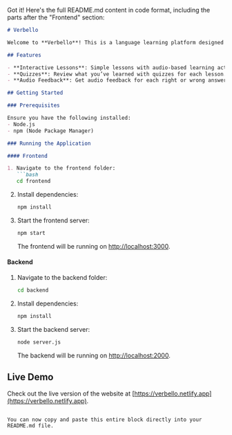 Got it! Here's the full README.md content in code format, including the parts after the "Frontend" section:

```markdown
# Verbello

Welcome to **Verbello**! This is a language learning platform designed for native English speakers to learn Spanish, French, German, Italian, and Portuguese. 

## Features

- **Interactive Lessons**: Simple lessons with audio-based learning activated by clicking each tile.
- **Quizzes**: Review what you’ve learned with quizzes for each lesson.
- **Audio Feedback**: Get audio feedback for each right or wrong answer selection.

## Getting Started

### Prerequisites

Ensure you have the following installed:
- Node.js
- npm (Node Package Manager)

### Running the Application

#### Frontend

1. Navigate to the frontend folder:
   ```bash
   cd frontend
   ```
2. Install dependencies:
   ```bash
   npm install
   ```
3. Start the frontend server:
   ```bash
   npm start
   ```
   The frontend will be running on [http://localhost:3000](http://localhost:3000).

#### Backend

1. Navigate to the backend folder:
   ```bash
   cd backend
   ```
2. Install dependencies:
   ```bash
   npm install
   ```
3. Start the backend server:
   ```bash
   node server.js
   ```
   The backend will be running on [http://localhost:2000](http://localhost:2000).

## Live Demo

Check out the live version of the website at [https://verbello.netlify.app](https://verbello.netlify.app).
```

You can now copy and paste this entire block directly into your README.md file.
